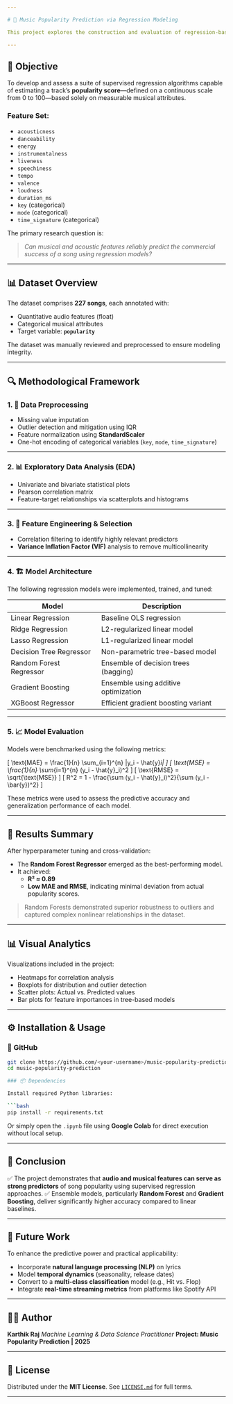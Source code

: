 ```yaml
---

# 🎵 Music Popularity Prediction via Regression Modeling

This project explores the construction and evaluation of regression-based machine learning models to predict the **popularity of music tracks** using a diverse set of acoustic and musical features. The goal is to build a predictive system that enables **music industry stakeholders**—including producers, distributors, and marketing teams—to make informed, data-driven decisions regarding song performance.

---
```


## 🎯 Objective

To develop and assess a suite of supervised regression algorithms capable of estimating a track’s **popularity score**—defined on a continuous scale from 0 to 100—based solely on measurable musical attributes.

### Feature Set:

- `acousticness`
- `danceability`
- `energy`
- `instrumentalness`
- `liveness`
- `speechiness`
- `tempo`
- `valence`
- `loudness`
- `duration_ms`
- `key` (categorical)
- `mode` (categorical)
- `time_signature` (categorical)

The primary research question is:

> *Can musical and acoustic features reliably predict the commercial success of a song using regression models?*

---

## 📊 Dataset Overview

The dataset comprises **227 songs**, each annotated with:

- Quantitative audio features (float)
- Categorical musical attributes
- Target variable: **`popularity`**

The dataset was manually reviewed and preprocessed to ensure modeling integrity.

---

## 🔍 Methodological Framework

### 1. 🧹 Data Preprocessing

- Missing value imputation
- Outlier detection and mitigation using IQR
- Feature normalization using **StandardScaler**
- One-hot encoding of categorical variables (`key`, `mode`, `time_signature`)

---

### 2. 📊 Exploratory Data Analysis (EDA)

- Univariate and bivariate statistical plots
- Pearson correlation matrix
- Feature-target relationships via scatterplots and histograms

---

### 3. 🧠 Feature Engineering & Selection

- Correlation filtering to identify highly relevant predictors
- **Variance Inflation Factor (VIF)** analysis to remove multicollinearity

---

### 4. 🏗️ Model Architecture

The following regression models were implemented, trained, and tuned:

| Model                     | Description                           |
|--------------------------|---------------------------------------|
| Linear Regression        | Baseline OLS regression               |
| Ridge Regression         | L2-regularized linear model           |
| Lasso Regression         | L1-regularized linear model           |
| Decision Tree Regressor  | Non-parametric tree-based model       |
| Random Forest Regressor  | Ensemble of decision trees (bagging)  |
| Gradient Boosting        | Ensemble using additive optimization  |
| XGBoost Regressor        | Efficient gradient boosting variant   |

---

### 5. 📈 Model Evaluation

Models were benchmarked using the following metrics:

\[
\text{MAE} = \frac{1}{n} \sum_{i=1}^{n} |y_i - \hat{y}_i|
\]
\[
\text{MSE} = \frac{1}{n} \sum_{i=1}^{n} (y_i - \hat{y}_i)^2
\]
\[
\text{RMSE} = \sqrt{\text{MSE}}
\]
\[
R^2 = 1 - \frac{\sum (y_i - \hat{y}_i)^2}{\sum (y_i - \bar{y})^2}
\]

These metrics were used to assess the predictive accuracy and generalization performance of each model.

---

## 🧪 Results Summary

After hyperparameter tuning and cross-validation:

- The **Random Forest Regressor** emerged as the best-performing model.
- It achieved:
  - **R² ≈ 0.89**
  - **Low MAE and RMSE**, indicating minimal deviation from actual popularity scores.

> Random Forests demonstrated superior robustness to outliers and captured complex nonlinear relationships in the dataset.

---

## 📊 Visual Analytics

Visualizations included in the project:

- Heatmaps for correlation analysis
- Boxplots for distribution and outlier detection
- Scatter plots: Actual vs. Predicted values
- Bar plots for feature importances in tree-based models

---

## ⚙️ Installation & Usage

### 🔗 GitHub

```bash
git clone https://github.com/<your-username>/music-popularity-prediction.git
cd music-popularity-prediction

### 📦 Dependencies

Install required Python libraries:

```bash
pip install -r requirements.txt
```

Or simply open the `.ipynb` file using **Google Colab** for direct execution without local setup.

---

## 🧾 Conclusion

✅ The project demonstrates that **audio and musical features can serve as strong predictors** of song popularity using supervised regression approaches.
✅ Ensemble models, particularly **Random Forest** and **Gradient Boosting**, deliver significantly higher accuracy compared to linear baselines.

---

## 🔮 Future Work

To enhance the predictive power and practical applicability:

* Incorporate **natural language processing (NLP)** on lyrics
* Model **temporal dynamics** (seasonality, release dates)
* Convert to a **multi-class classification** model (e.g., Hit vs. Flop)
* Integrate **real-time streaming metrics** from platforms like Spotify API

---

## 👨‍💻 Author

**Karthik Raj**
*Machine Learning & Data Science Practitioner*
**Project: Music Popularity Prediction | 2025**

---

## 🪪 License

Distributed under the **MIT License**. See [`LICENSE.md`](./LICENSE.md) for full terms.

---
